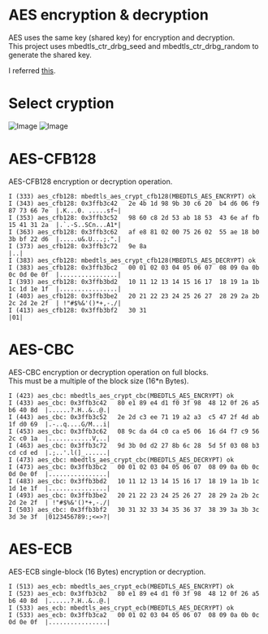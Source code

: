 # AES encryption & decryption
AES uses the same key (shared key) for encryption and decryption.   
This project uses mbedtls_ctr_drbg_seed and mbedtls_ctr_drbg_random to generate the shared key.   

I referred [this](https://tls.mbed.org/kb/how-to/encrypt-with-aes-cbc).   


# Select cryption   
![Image](https://github.com/user-attachments/assets/7b408270-c271-410d-b7a8-249d2cb73369)
![Image](https://github.com/user-attachments/assets/a3e4c67d-c315-4b54-ba74-cfc46d94d4bd)


# AES-CFB128   
AES-CFB128 encryption or decryption operation.   
```
I (333) aes_cfb128: mbedtls_aes_crypt_cfb128(MBEDTLS_AES_ENCRYPT) ok
I (343) aes_cfb128: 0x3ffb3c42   2e 4b 1d 98 9b 30 c6 20  b4 d6 06 f9 87 73 66 7e  |.K...0. .....sf~|
I (353) aes_cfb128: 0x3ffb3c52   98 60 c8 2d 53 ab 18 53  43 6e af fb 15 41 31 2a  |.`.-S..SCn...A1*|
I (363) aes_cfb128: 0x3ffb3c62   af e8 81 02 00 75 26 02  55 ae 18 b0 3b bf 22 d6  |.....u&.U...;.".|
I (373) aes_cfb128: 0x3ffb3c72   9e 8a                                             |..|
I (383) aes_cfb128: mbedtls_aes_crypt_cfb128(MBEDTLS_AES_DECRYPT) ok
I (383) aes_cfb128: 0x3ffb3bc2   00 01 02 03 04 05 06 07  08 09 0a 0b 0c 0d 0e 0f  |................|
I (393) aes_cfb128: 0x3ffb3bd2   10 11 12 13 14 15 16 17  18 19 1a 1b 1c 1d 1e 1f  |................|
I (403) aes_cfb128: 0x3ffb3be2   20 21 22 23 24 25 26 27  28 29 2a 2b 2c 2d 2e 2f  | !"#$%&'()*+,-./|
I (413) aes_cfb128: 0x3ffb3bf2   30 31                                             |01|
```


# AES-CBC   
AES-CBC encryption or decryption operation on full blocks.   
This must be a multiple of the block size (16*n Bytes).
```
I (423) aes_cbc: mbedtls_aes_crypt_cbc(MBEDTLS_AES_ENCRYPT) ok
I (433) aes_cbc: 0x3ffb3c42   80 e1 89 e4 d1 f0 3f 98  48 12 0f 26 a5 b6 40 8d  |......?.H..&..@.|
I (443) aes_cbc: 0x3ffb3c52   2e 2d c3 ee 71 19 a2 a3  c5 47 2f 4d ab 1f d0 69  |.-..q....G/M...i|
I (453) aes_cbc: 0x3ffb3c62   08 9c da d4 c0 ca e5 06  16 d4 f7 c9 56 2c c0 1a  |............V,..|
I (463) aes_cbc: 0x3ffb3c72   9d 3b 0d d2 27 8b 6c 28  5d 5f 03 08 b3 cd cd ed  |.;..'.l(]_......|
I (473) aes_cbc: mbedtls_aes_crypt_cbc(MBEDTLS_AES_DECRYPT) ok
I (473) aes_cbc: 0x3ffb3bc2   00 01 02 03 04 05 06 07  08 09 0a 0b 0c 0d 0e 0f  |................|
I (483) aes_cbc: 0x3ffb3bd2   10 11 12 13 14 15 16 17  18 19 1a 1b 1c 1d 1e 1f  |................|
I (493) aes_cbc: 0x3ffb3be2   20 21 22 23 24 25 26 27  28 29 2a 2b 2c 2d 2e 2f  | !"#$%&'()*+,-./|
I (503) aes_cbc: 0x3ffb3bf2   30 31 32 33 34 35 36 37  38 39 3a 3b 3c 3d 3e 3f  |0123456789:;<=>?|
```


# AES-ECB   
AES-ECB single-block (16 Bytes) encryption or decryption.   
```
I (513) aes_ecb: mbedtls_aes_crypt_ecb(MBEDTLS_AES_ENCRYPT) ok
I (523) aes_ecb: 0x3ffb3cb2   80 e1 89 e4 d1 f0 3f 98  48 12 0f 26 a5 b6 40 8d  |......?.H..&..@.|
I (533) aes_ecb: mbedtls_aes_crypt_ecb(MBEDTLS_AES_DECRYPT) ok
I (533) aes_ecb: 0x3ffb3ca2   00 01 02 03 04 05 06 07  08 09 0a 0b 0c 0d 0e 0f  |................|
```
